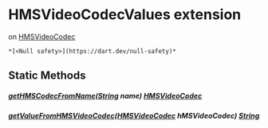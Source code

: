 


# HMSVideoCodecValues extension
on [HMSVideoCodec](../hmssdk_flutter/HMSVideoCodec-class.md)







    *[<Null safety>](https://dart.dev/null-safety)*









## Static Methods

##### [getHMSCodecFromName](../hmssdk_flutter/HMSVideoCodecValues/getHMSCodecFromName.md)([String](https://api.flutter.dev/flutter/dart-core/String-class.html) name) [HMSVideoCodec](../hmssdk_flutter/HMSVideoCodec-class.md)



   




##### [getValueFromHMSVideoCodec](../hmssdk_flutter/HMSVideoCodecValues/getValueFromHMSVideoCodec.md)([HMSVideoCodec](../hmssdk_flutter/HMSVideoCodec-class.md) hMSVideoCodec) [String](https://api.flutter.dev/flutter/dart-core/String-class.html)



   










